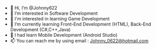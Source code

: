 - 👋 Hi, I’m @Johnny622
- 👀 I’m interested in Software Development
- 👀 I'm interested in learning Game Development
- 🌱 I’m currently learning Front-End Development (HTML), Back-End Development (C#,C++,Java)
- 🌱 I had learn Mobile Development (Android Studio)
- 📫 You can reach me by using email : Johnny_0622@hotmail.com

<!---
Johnny622/Johnny622 is a ✨ special ✨ repository because its `README.md` (this file) appears on your GitHub profile.
You can click the Preview link to take a look at your changes.
--->
